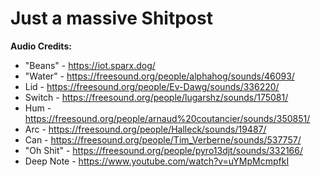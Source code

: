 # Just a massive Shitpost

**Audio Credits:**
 - "Beans" - https://iot.sparx.dog/
 - "Water" - https://freesound.org/people/alphahog/sounds/46093/
 - Lid - https://freesound.org/people/Ev-Dawg/sounds/336220/
 - Switch - https://freesound.org/people/lugarshz/sounds/175081/
 - Hum - https://freesound.org/people/arnaud%20coutancier/sounds/350851/
 - Arc - https://freesound.org/people/Halleck/sounds/19487/
 - Can - https://freesound.org/people/Tim_Verberne/sounds/537757/
 - "Oh Shit" - https://freesound.org/people/pyro13djt/sounds/332166/
 - Deep Note - https://www.youtube.com/watch?v=uYMpMcmpfkI
